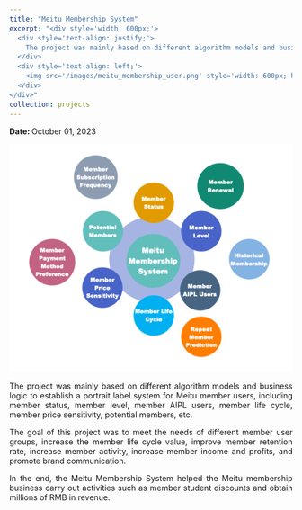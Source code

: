 ```yaml
---
title: "Meitu Membership System"
excerpt: "<div style='width: 600px;'>
  <div style='text-align: justify;'> 
    The project was mainly based on different algorithm models and business logic to establish a portrait label system for Meitu member users, including member status, member level, member AIPL users, member life cycle, member price sensitivity, potential members, etc. 
  </div>
  <div style='text-align: left;'>
    <img src='/images/meitu_membership_user.png' style='width: 600px; height: auto; display: block;' alt='meitu membership user'>
  </div>
</div>"
collection: projects
---
```


<p class="page__date">
  <strong>
    <i class="fa fa-fw fa-calendar" aria-hidden="true"></i> 
    Date:
  </strong> 
  <time datetime="2023-10-01">
    October 01, 2023
  </time>
</p>

<img src='/images/meitu_membership_user.png' style='width: 800px; height: auto;'>

<p style="text-align: justify;">The project was mainly based on different algorithm models and business logic to establish a portrait label system for Meitu member users, including member status, member level, member AIPL users, member life cycle, member price sensitivity, potential members, etc.</p>


<p style="text-align: justify;">The goal of this project was to meet the needs of different member user groups, increase the member life cycle value, improve member retention rate, increase member activity, increase member income and profits, and promote brand communication.</p>


<p style="text-align: justify;">In the end, the Meitu Membership System helped the Meitu membership business carry out activities such as member student discounts and obtain millions of RMB in revenue.</p>
